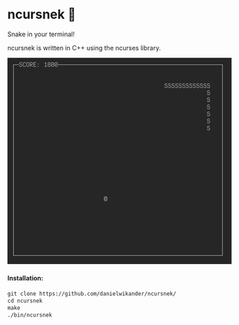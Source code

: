 # ncursnek :snake:

Snake in your terminal!

ncursnek is written in C++ using the ncurses library.

![ncursnek](/screenshots/ncursnek.gif?raw=true "ncursnek")<Paste>

#### Installation:
```
git clone https://github.com/danielwikander/ncursnek/
cd ncursnek
make
./bin/ncursnek
```
